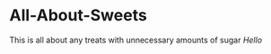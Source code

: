 All-About-Sweets
================
This is all about any treats with unnecessary amounts of sugar
<em> Hello </em>